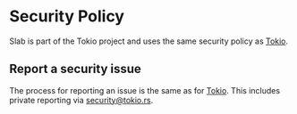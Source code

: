 # Security Policy

Slab is part of the Tokio project and uses the same security policy as [Tokio][tokio-security].

## Report a security issue

The process for reporting an issue is the same as for [Tokio][tokio-security]. This includes private reporting via security@tokio.rs.

[tokio-security]: https://github.com/tokio-rs/tokio/security/policy
